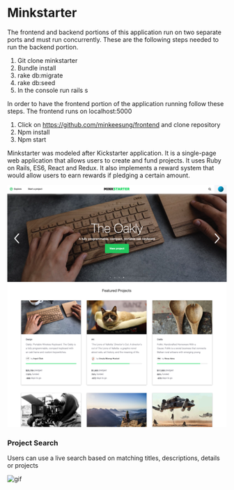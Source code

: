 # Minkstarter


The frontend and backend portions of this application run on two separate ports and must run concurrently. These are the following steps needed to run the backend portion.

1. Git clone minkstarter
2. Bundle install
3. rake db:migrate
4. rake db:seed
5. In the console run rails s

In order to have the frontend portion of the application running follow these steps. The frontend runs on localhost:5000

1. Click on https://github.com/minkeesung/frontend and clone repository
2. Npm install
3. Npm start

Minkstarter was modeled after Kickstarter application. It is a single-page web application that allows users to create and fund projects. It uses Ruby on Rails, ES6, React and Redux. It also implements a reward system that would allow users to earn rewards if pledging a certain amount.

![Minkstarter carousel](https://github.com/minkeesung/minkstarter/blob/master/docs/images/carousel.png)
![Minkstarter project index](https://github.com/minkeesung/minkstarter/blob/master/docs/images/project_index.png)

### Project Search

Users can use a live search based on matching titles, descriptions, details or projects

![gif](http://g.recordit.co/5SjTh1JFO1.gif)
